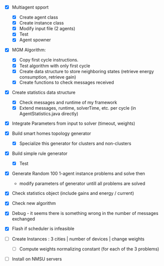 
- [x] Multiagent spport
    - [x] Create agent class
    - [x] Create instance class
    - [x] Modify input file (2 agents)
    - [x] Test
    - [x] Agent spowner

- [x] MGM Algorithm:
    - [x] Copy first cycle instructions.
    - [x] Test algorithm with only first cycle
    - [x] Create data structure to store neighboring states (retrieve energy consumption, retrieve gain)
    - [x] Create functions to check messages received

- [x] Create statistics data structure
    - [x] Check messages and runtime of my framework
    - [x] Extend messages, runtime, solverTime, etc. per cycle (in AgentStatistics.java directly)

- [x] Integrate Parameters from input to solver (timeout, weights)

- [x] Build smart homes topology generator
    - [x] Specialize this generator for clusters and non-clusters
    
- [x] Build simple rule generator 
    - [x] Test

- [x] Generate Random 100 1-agent instance problems and solve then 
   - modify parameters of generator untill all problems are solved  

- [x] Check statistics object (include gains and energy / current)
- [x] Check new algorithm

- [x] Debug - it seems there is something wrong in the number of messages exchanged 
- [x] Flash if scheduler is infeasible

- [ ] Create Instances : 3 cities | number of devices | change weights
    - [ ] Compute weights normalizing constant (for each of the 3 problems)

- [ ] Install on NMSU servers




